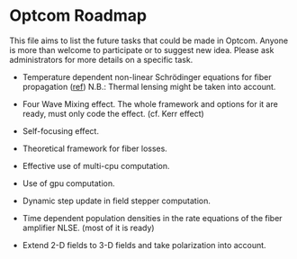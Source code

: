 # Optcom Roadmap

This file aims to list the future tasks that could be made in Optcom.
Anyone is more than welcome to participate or to suggest new idea.
Please ask administrators for more details on a specific task.

- Temperature dependent non-linear Schrödinger equations for fiber propagation
([ref](https://www.mdpi.com/2076-3417/8/9/1640/pdf)) N.B.: Thermal lensing
might be taken into account.

- Four Wave Mixing effect. The whole framework and options for it are
ready, must only code the effect. (cf. Kerr effect)

- Self-focusing effect.

- Theoretical framework for fiber losses.

- Effective use of multi-cpu computation.

- Use of gpu computation.

- Dynamic step update in field stepper computation.

- Time dependent population densities in the rate equations of the
fiber amplifier NLSE. (most of it is ready)

- Extend 2-D fields to 3-D fields and take polarization into account.
